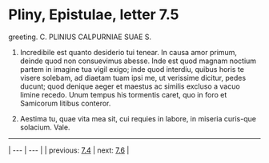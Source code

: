 # Pliny, Epistulae, letter 7.5

greeting. C. PLINIUS CALPURNIAE SUAE S.



1. Incredibile est quanto desiderio tui tenear. In causa amor primum, deinde quod non consuevimus abesse. Inde est quod magnam noctium partem in imagine tua vigil exigo; inde quod interdiu, quibus horis te visere solebam, ad diaetam tuam ipsi me, ut verissime dicitur, pedes ducunt; quod denique aeger et maestus ac similis excluso a vacuo limine recedo. Unum tempus his tormentis caret, quo in foro et Samicorum litibus conteror.



2. Aestima tu, quae vita mea sit, cui requies in labore, in miseria curis-que solacium. Vale.



---

| --- | --- |
| previous: [7.4](../7.4/) | next: [7.6](../7.6/) |